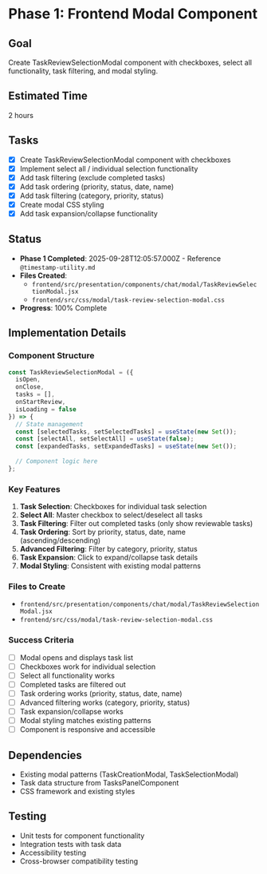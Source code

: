 # Phase 1: Frontend Modal Component

## Goal
Create TaskReviewSelectionModal component with checkboxes, select all functionality, task filtering, and modal styling.

## Estimated Time
2 hours

## Tasks
- [x] Create TaskReviewSelectionModal component with checkboxes
- [x] Implement select all / individual selection functionality
- [x] Add task filtering (exclude completed tasks)
- [x] Add task ordering (priority, status, date, name)
- [x] Add task filtering (category, priority, status)
- [x] Create modal CSS styling
- [x] Add task expansion/collapse functionality

## Status
- **Phase 1 Completed**: 2025-09-28T12:05:57.000Z - Reference `@timestamp-utility.md`
- **Files Created**: 
  - `frontend/src/presentation/components/chat/modal/TaskReviewSelectionModal.jsx`
  - `frontend/src/css/modal/task-review-selection-modal.css`
- **Progress**: 100% Complete

## Implementation Details

### Component Structure
```jsx
const TaskReviewSelectionModal = ({ 
  isOpen, 
  onClose, 
  tasks = [], 
  onStartReview,
  isLoading = false 
}) => {
  // State management
  const [selectedTasks, setSelectedTasks] = useState(new Set());
  const [selectAll, setSelectAll] = useState(false);
  const [expandedTasks, setExpandedTasks] = useState(new Set());
  
  // Component logic here
};
```

### Key Features
1. **Task Selection**: Checkboxes for individual task selection
2. **Select All**: Master checkbox to select/deselect all tasks
3. **Task Filtering**: Filter out completed tasks (only show reviewable tasks)
4. **Task Ordering**: Sort by priority, status, date, name (ascending/descending)
5. **Advanced Filtering**: Filter by category, priority, status
6. **Task Expansion**: Click to expand/collapse task details
7. **Modal Styling**: Consistent with existing modal patterns

### Files to Create
- `frontend/src/presentation/components/chat/modal/TaskReviewSelectionModal.jsx`
- `frontend/src/css/modal/task-review-selection-modal.css`

### Success Criteria
- [ ] Modal opens and displays task list
- [ ] Checkboxes work for individual selection
- [ ] Select all functionality works
- [ ] Completed tasks are filtered out
- [ ] Task ordering works (priority, status, date, name)
- [ ] Advanced filtering works (category, priority, status)
- [ ] Task expansion/collapse works
- [ ] Modal styling matches existing patterns
- [ ] Component is responsive and accessible

## Dependencies
- Existing modal patterns (TaskCreationModal, TaskSelectionModal)
- Task data structure from TasksPanelComponent
- CSS framework and existing styles

## Testing
- Unit tests for component functionality
- Integration tests with task data
- Accessibility testing
- Cross-browser compatibility testing

